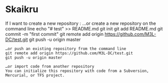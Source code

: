 # Skaikru


If I want to create a new repository :
    …or create a new repository on the command line
    echo "# test" >> README.md
    git init
    git add README.md
    git commit -m "first commit"
    git remote add origin https://github.com/M3L-DC/test.git
    git push -u origin master

    …or push an existing repository from the command line
    git remote add origin https://github.com/M3L-DC/test.git
    git push -u origin master

    …or import code from another repository
    You can initialize this repository with code from a Subversion, Mercurial, or TFS project.
